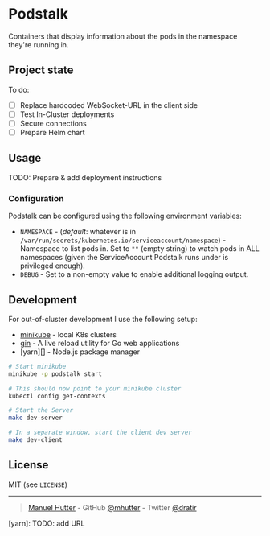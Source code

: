 # Podstalk

Containers that display information about the pods in the namespace they're
running in.

## Project state

To do:
- [ ] Replace hardcoded WebSocket-URL in the client side
- [ ] Test In-Cluster deployments
- [ ] Secure connections
- [ ] Prepare Helm chart

## Usage

TODO: Prepare & add deployment instructions

### Configuration

Podstalk can be configured using the following environment variables:

* `NAMESPACE` - (_default_: whatever is in `/var/run/secrets/kubernetes.io/serviceaccount/namespace`) - Namespace to list pods in. Set to `""` (empty string) to watch pods in ALL namespaces (given the ServiceAccount Podstalk runs under is privileged enough).
* `DEBUG` - Set to a non-empty value to enable additional logging output.

## Development

For out-of-cluster development I use the following setup:

* [minikube][] - local K8s clusters
* [gin][] - A live reload utility for Go web applications
* [yarn][] - Node.js package manager

```sh
# Start minikube
minikube -p podstalk start

# This should now point to your minikube cluster
kubectl config get-contexts

# Start the Server
make dev-server

# In a separate window, start the client dev server
make dev-client
```

## License

MIT (see `LICENSE`)

---
> [Manuel Hutter](https://hutter.io/) -
> GitHub [@mhutter](https://github.com/mhutter) -
> Twitter [@dratir](https://twitter.com/dratir)

[minikube]: https://github.com/kubernetes/minikube
[gin]: https://github.com/codegangsta/gin
[yarn]: TODO: add URL
